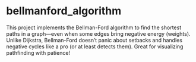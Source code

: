 # bellmanford_algorithm
This project implements the Bellman-Ford algorithm to find the shortest paths in a graph—even when some edges bring negative energy (weights). Unlike Dijkstra, Bellman-Ford doesn’t panic about setbacks and handles negative cycles like a pro (or at least detects them). Great for visualizing pathfinding with patience!

